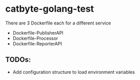 # catbyte-golang-test

There are 3 Dockerfile each for a different service

- Dockerfile-PublisherAPI
- Dockerfile-Processor
- Dockerfile-ReporterAPI

## TODOs:
- Add configuration structure to load environment variables
